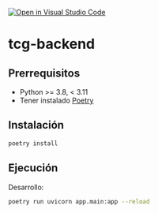 [![Open in Visual Studio Code](https://classroom.github.com/assets/open-in-vscode-c66648af7eb3fe8bc4f294546bfd86ef473780cde1dea487d3c4ff354943c9ae.svg)](https://classroom.github.com/online_ide?assignment_repo_id=8047111&assignment_repo_type=AssignmentRepo)
# tcg-backend

## Prerrequisitos

* Python >= 3.8, < 3.11
* Tener instalado [Poetry](https://python-poetry.org/)

## Instalación

```bash
poetry install
```

## Ejecución

Desarrollo:

```bash
poetry run uvicorn app.main:app --reload
```